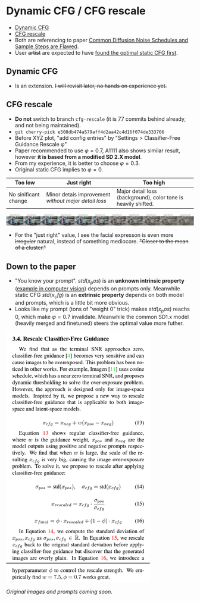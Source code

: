 # Dynamic CFG / CFG rescale #

- [Dynamic CFG](https://github.com/mcmonkeyprojects/sd-dynamic-thresholding)
- [CFG rescale](https://github.com/AUTOMATIC1111/stable-diffusion-webui/pull/10555)
- Both are referencing to paper [Common Diffusion Noise Schedules and Sample Steps are Flawed](https://arxiv.org/abs/2305.08891).
- User ~~artist~~ are expected to have [found the optimal static CFG first](./cfg_step.md).

## Dynamic CFG ##

- Is an extension. ~~I will revisit later, no hands on experience yet.~~

## CFG rescale ##

- **Do not** switch to branch `cfg-rescale` (it is 77 commits behind already, and not being maintained).
- `git cherry-pick e508db474a579aff4d2aa42c4d16f074de333766`
- Before XYZ plot, "add config entries" by "Settings > Classifier-Free Guidance Rescale φ"
- Paper recommended to use $\varphi=0.7$, A1111 also shows similar result, however **it is based from a modified SD 2.X model**.
- From my experience, it is better to choose $\varphi=0.3$.
- Original static CFG implies to $\varphi=0$.

|Too low|Just right|Too high|
|---|---|---|
|No sinificant change|Minor detais improvement *without major detail loss*|Major detail loss (background), color tone is heavily shifted.|

![IMG_9400.jpg](./img/IMG_9400.jpg)

- For the "just right" value, I see the facial expresson is even more ~~irregular~~ natural, instead of something mediocore. ~~"Closer to the mean of a cluster."~~

## Down to the paper ##

- "You know your prompt". $std(x_pos)$ is an **unknown intrinsic property** ([example in computer vision](https://towardsdatascience.com/what-are-intrinsic-and-extrinsic-camera-parameters-in-computer-vision-7071b72fb8ec)) depends on prompts only. Meanwhile static CFG $std(x_cfg)$ is an **extrinsic property** depends on both model and prompts, which is a little bit more obvious.
- Looks like my prompt (tons of "weight 0" trick) makes $std(x_pos)$ reachs 0, which make $\varphi=0.7$ invalidate. Meanwhile the common SD1.x model (heavily merged and finetuned) steers the optimal value more futher.

![screencap-23062601.png](./img/screencap-23062601.png)

*Original images and prompts coming soon.*

